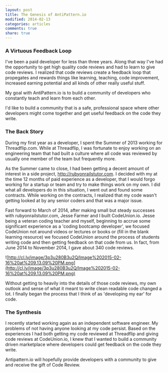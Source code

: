 ```yaml
---
layout: post
title: The Genesis of AntiPattern.io
modified: 2014-02-13
categories: articles
comments: true
share: true
---
```


### A Virtuous Feedback Loop

I've been a paid developer for less than three years.  Along that way I've had the opportunity to get high quality code reviews and had to learn to give code reviews.  I realized that code reviews create a feedback loop that propegates and rewards things like learning, teaching, code improvement, increased earning potential and all kinds of other really useful stuff.  

My goal with AntiPattern.io is to build a community of developers who constantly teach and learn from each other.  

I'd like to build a community that is a safe, professional space where other developers might come together and get useful feedback on the code they write.

### The Back Story

During my first year as a developer, I spent the Summer of 2013 working for Threadflip.com.  While at Threadflip, I was fortunate to enjoy working on an engineering team that had built a culture where all code was reviewed by usually one member of the team but frequently more.  

As the Summer came to close, I had been getting a decent amount of interest in a side project, http://rubyonrailstutor.com.  I decided with my at the time 12 months of paid experience as a developer, that I would forgo working for a startup or team and try to make things work on my own.  I did what all developers do in this situation, I went out and found some contracts.  While working on the contracts, I realized that my code wasn't getting looked at by any senior coders and that was a major issue.

Fast forward to March of 2014, after making small but steady successes with rubyonrailstutor.com, Jesse Farmer and I built CodeUnion.io.  Jesse being a veteran coding teacher and myself, beginning to accrue some significant experience as a 'coding bootcamp developer', we focused CodeUnion not around videos or lectures or books or (fill in the blank learning resource) we focused CodeUnion around the process of students writing code and then getting feedback on that code from us.  In fact, from June 2014 to November 2014, I gave about 340 code reviews.

![http://cl.ly/image/3p3u280B3u2Q/Image%202015-02-16%20at%209.13.09%20PM.png](http://cl.ly/image/3p3u280B3u2Q/Image%202015-02-16%20at%209.13.09%20PM.png)

Without getting to heavily into the details of those code reviews, my own outlook and sense of what it meant to write clean readable code changed a lot.  I finally began the process that I think of as 'developing my ear' for code.

### The Synthesis

I recently started working again as an independent software engineer.  My problems of not having anyone looking at my code persist.  Based on the experiences I had both getting my code reviewed at Threadflip and giving code reviews at CodeUnion.io, I knew that I wanted to build a community driven marketplace where developers could get feedback on the code they write.

Antipattern.io will hopefully provide developers with a community to give and receive the gift of Code Review.
